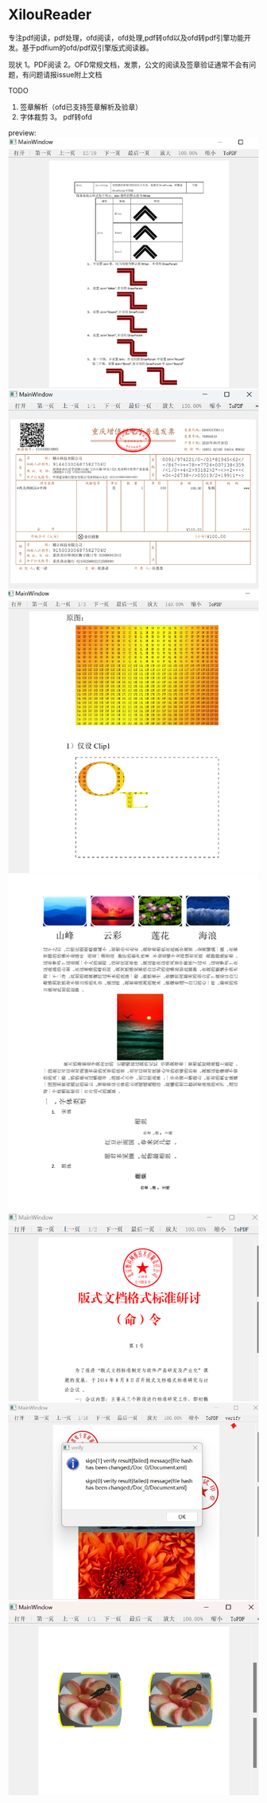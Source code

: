 # XilouReader
专注pdf阅读，pdf处理，ofd阅读，ofd处理,pdf转ofd以及ofd转pdf引擎功能开发。基于pdfium的ofd/pdf双引擎版式阅读器。


现状
1。PDF阅读
2。OFD常规文档，发票，公文的阅读及签章验证通常不会有问题，有问题请报issue附上文档

TODO
1. 签章解析（ofd已支持签章解析及验章）
2. 字体裁剪
3。 pdf转ofd

preview:
![image](preview/drawparam.jpg)
![image](preview/ticket.png)
![image](preview/clips.jpg)
![image](preview/6F575221-72B1-4e0f-8EA1-5457D8205C03.png)
![image](preview/signed.png)
![image](preview/verify.png)
![image](preview/img_border.png)

